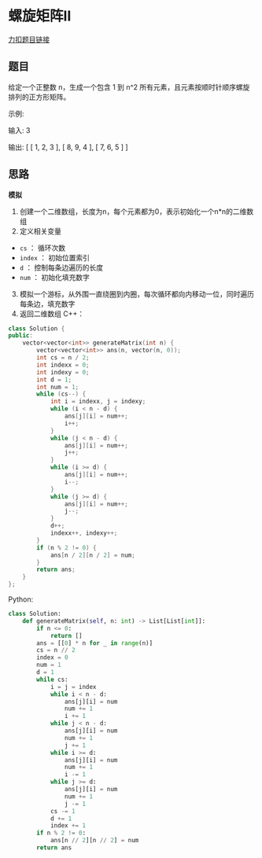 # 螺旋矩阵II

[力扣题目链接](https://leetcode.cn/problems/spiral-matrix-ii/)
## 题目
给定一个正整数 n，生成一个包含 1 到 n^2 所有元素，且元素按顺时针顺序螺旋排列的正方形矩阵。

示例:

输入: 3

输出:
[
 [ 1, 2, 3 ],
 [ 8, 9, 4 ],
 [ 7, 6, 5 ]
]

## 思路
**模拟**
1. 创建一个二维数组，长度为n，每个元素都为0，表示初始化一个n*n的二维数组
2. 定义相关变量
- `cs` ： 循环次数
- `index` ： 初始位置索引
- `d` ： 控制每条边遍历的长度
- `num` ： 初始化填充数字
3. 模拟一个游标，从外围一直绕圈到内圈，每次循环都向内移动一位，同时遍历每条边，填充数字
4. 返回二维数组
C++：
```cpp
class Solution {
public:
    vector<vector<int>> generateMatrix(int n) {
        vector<vector<int>> ans(n, vector(n, 0));
        int cs = n / 2;
        int indexx = 0;
        int indexy = 0;
        int d = 1;
        int num = 1;
        while (cs--) {
            int i = indexx, j = indexy;
            while (i < n - d) {
                ans[j][i] = num++;
                i++;
            }
            while (j < n - d) {
                ans[j][i] = num++;
                j++;
            }
            while (i >= d) {
                ans[j][i] = num++;
                i--;
            }
            while (j >= d) {
                ans[j][i] = num++;
                j--;
            }
            d++;
            indexx++, indexy++;
        }
        if (n % 2 != 0) {
            ans[n / 2][n / 2] = num;
        }
        return ans;
    }
};
```
Python:
```python
class Solution:
    def generateMatrix(self, n: int) -> List[List[int]]:
        if n <= 0:
            return []
        ans = [[0] * n for _ in range(n)]
        cs = n // 2
        index = 0
        num = 1
        d = 1
        while cs:
            i = j = index
            while i < n - d:
                ans[j][i] = num
                num += 1
                i += 1
            while j < n - d:
                ans[j][i] = num
                num += 1
                j += 1
            while i >= d:
                ans[j][i] = num
                num += 1
                i -= 1
            while j >= d:
                ans[j][i] = num
                num += 1
                j -= 1
            cs -= 1
            d += 1
            index += 1
        if n % 2 != 0:
            ans[n // 2][n // 2] = num
        return ans
```

 
